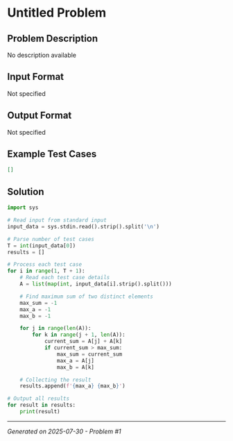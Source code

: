 # Untitled Problem

## Problem Description
No description available

## Input Format
Not specified

## Output Format
Not specified

## Example Test Cases
```json
[]
```

## Solution
```python
import sys

# Read input from standard input
input_data = sys.stdin.read().strip().split('\n')

# Parse number of test cases
T = int(input_data[0])
results = []

# Process each test case
for i in range(1, T + 1):
    # Read each test case details
    A = list(map(int, input_data[i].strip().split()))

    # Find maximum sum of two distinct elements
    max_sum = -1
    max_a = -1
    max_b = -1

    for j in range(len(A)):
        for k in range(j + 1, len(A)):
            current_sum = A[j] + A[k]
            if current_sum > max_sum:
                max_sum = current_sum
                max_a = A[j]
                max_b = A[k]

    # Collecting the result
    results.append(f'{max_a} {max_b}')

# Output all results
for result in results:
    print(result)
```

---
*Generated on 2025-07-30 - Problem #1*